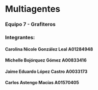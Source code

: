 # Multiagentes

### Equipo 7 - Grafiteros

### Integrantes:
#### Carolina Nicole González Leal A01284948
#### Michelle Bojórquez Gómez A00833416
#### Jaime Eduardo López Castro A0033173
#### Carlos Astengo Macías A01570405
